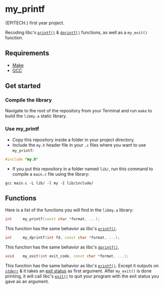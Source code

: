 # my_printf

{EPITECH.} first year project.

Recoding libc's [`printf()`](https://linux.die.net/man/3/printf) & [`dprintf()`](https://linux.die.net/man/3/dprintf) functions, as well as a `my_exit()` function.

## Requirements

 - [Make](https://www.gnu.org/software/make/)
 - [GCC](https://gcc.gnu.org/)

## Get started

### Compile the library

Navigate to the root of the repository from your Terminal and run `make` to build the `libmy.a` static library.

### Use my_printf

 - Copy this repository inside a folder in your project directory.
 - Include the `my.h` header file in your `.c` files where you want to use `my_printf`:
```cpp
#include "my.h"
```
 - If you put this repository in a folder named `lib/`, run this command to compile a `main.c` file using the library:
```
gcc main.c -L lib/ -l my -I lib/include/
```

## Functions

Here is a list of the functions you will find in the `libmy.a` library:

```cpp
int     my_printf(const char *format, ...);
```
This function has the same behavior as libc's [`printf()`](https://linux.die.net/man/3/printf).

```cpp
int     my_dprintf(int fd, const char *format, ...);
```
This function has the same behavior as libc's [`dprintf()`](https://linux.die.net/man/3/dprintf).

```cpp
void    my_exit(int exit_code, const char *format, ...);
```
This function has the same behavior as libc's [`printf()`](https://linux.die.net/man/3/printf). Except it outputs on [`stderr`](https://en.wikipedia.org/wiki/Standard_streams#Standard_error_(stderr)) & it takes an [exit status](https://en.wikipedia.org/wiki/Exit_status#C_language) as first argument. After `my_exit()` is done printing, it will call libc's [`exit()`](https://linux.die.net/man/3/exit) to quit your program with the exit status you gave as an argument.
